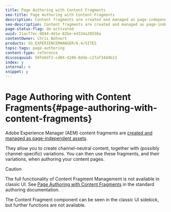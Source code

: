 ```yaml
---
title: Page Authoring with Content Fragments
seo-title: Page Authoring with Content Fragments
description: Content fragments are created and managed as page-independent assets. They allow you to create channel-neutral content, together with variations.
seo-description: Content fragments are created and managed as page-independent assets. They allow you to create channel-neutral content, together with variations.
page-status-flag: de-activated
uuid: 21ac77ec-8044-4d1e-82be-e4334a38558a
contentOwner: Chris Bohnert
products: SG_EXPERIENCEMANAGER/6.4/SITES
topic-tags: page-authoring
content-type: reference
discoiquuid: 50fe6df2-cd84-4246-8dde-c1faf34d4b13
index: y
internal: n
snippet: y
---
```


# Page Authoring with Content Fragments{#page-authoring-with-content-fragments}

<!--
Comment Type: remark
Last Modified By: (ims-author-57F1056A4CD116590A746C15@AdobeID)
Last Modified Date: 2017-11-30T05:06:13.512-0500
<p>see</p>
<ul>
<li><a href="https://wiki.corp.adobe.com/display/WEM/Content+Fragment+Management">https://wiki.corp.adobe.com/display/WEM/Content+Fragment+Management</a></li>
<li><a href="https://wiki.corp.adobe.com/pages/viewpage.action?spaceKey=~chuesler&title=Gartner+Nov+11+Demo+Script">https://wiki.corp.adobe.com/pages/viewpage.action?spaceKey=~chuesler&title=Gartner+Nov+11+Demo+Script</a></li>
<li><a href="https://wiki.corp.adobe.com/display/~gknob/Content+Fragment+Management">https://wiki.corp.adobe.com/display/~gknob/Content+Fragment+Management</a></li>
</ul>
-->

Adobe Experience Manager (AEM) content fragments are [created and managed as page-independent assets](../../../assets/using/content-fragments.md).

They allow you to create channel-neutral content, together with (possibly channel-specific) variations. You can then use these fragments, and their variations, when authoring your content pages.

>[!CAUTION]
>
>The full functionality of Content Fragment Management is not available in classic UI. See [Page Authoring with Content Fragments](../../../sites/authoring/using/content-fragments.md) in the standard authoring documentation.
>
>The Content Fragment component can be seen in the classic UI sidekick, but further functions are not available.

